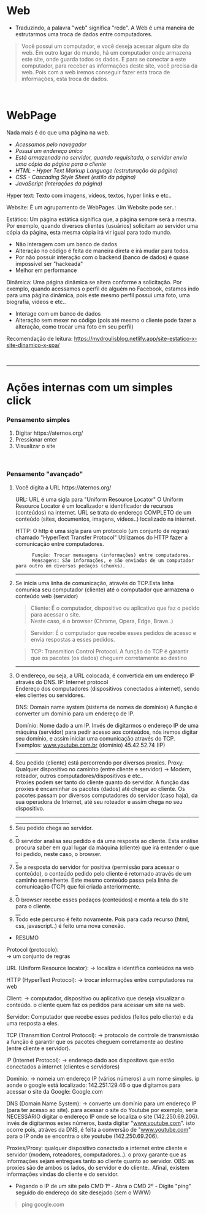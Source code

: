 # Web 
- Traduzindo, a palavra "web" significa "rede". A Web é uma maneira de estrutarmos uma troca de dados entre computadores.

>Você possui um computador, e você deseja acessar algum site da web. Em outro lugar do mundo, há um computador onde armazena este site, onde guarda todos os dados. E para se conectar a este computador, para receber as informações deste site, você precisa da web. Pois com a web iremos conseguir fazer esta troca de informações, esta troca de dados. 

</br>

# WebPage
Nada mais é do que uma página na web.
- _Acessamos pelo navegador_
- _Possui um endereço único_
- _Está armazenada no servidor, quando requisitada, o servidor envia uma cópia da página para o cliente_
- _HTML - Hyper Text Markup Language (estruturação da página)_
- _CSS - Cascading Style Sheet (estilo da página)_
- _JavaScript (interações da página)_

Hyper text: 
Texto com imagens, vídeos, textos, hyper links e etc.. 

Website:
É um agrupamento de WebPages. 
Um Website pode ser..:

Estático:
Um página estática significa que, a página sempre será a mesma.
Por exemplo, quando diversos clientes (usuários) solicitam ao servidor uma cópia da página, esta mesma cópia irá vir 
igual para todo mundo.
- Não interagem com um banco de dados
- Alteração no código é feita de maneira direta e irá mudar para todos. 
- Por não possuir interação com o backend (banco de dados) é quase impossível ser "hackeada"
- Melhor em performance

Dinâmica:
Uma página dinâmica se altera conforme a solicitação.
Por exemplo, quando acessamos o perfil de alguém no Facebook, estamos indo para uma página dinâmica, pois este mesmo 
perfil possui uma foto, uma biografia, vídeos e etc..
- Interage com um banco de dados 
- Alteração sem mexer no código (pois até mesmo o cliente pode fazer a alteração, como trocar uma foto em seu perfil)

Recomendação de leitura: https://mydroulisblog.netlify.app/site-estatico-x-site-dinamico-x-spa/

</br>

_______________________________________________________________________________________________________________

# Ações internas com um simples click

### Pensamento simples
<ol>
<li> Digitar https://aternos.org/ </li>  
<li> Pressionar enter  </li>  
<li> Visualizar o site </li>  
</ol>

</br>


### Pensamento "avançado"
<ol>
<li>Você digita a URL https://aternos.org/ </li>
   
 URL:  URL é uma sigla para "Uniform Resource Locator"
       O Uniform Resource Locator é um localizador e identificador de recursos (conteúdos) na internet.
       URL se trata do endereço COMPLETO de um conteúdo (sites, documentos, imagens, vídeos..) localizado na internet.  
     
 
 HTTP:  O http é uma sigla para um protocolo (um conjunto de regras) chamado "HyperText Transfer Protocol"
        Utilizamos do HTTP fazer a comunicação entre computadores. 
	  
          Função: Trocar mensagens (informações) entre computadores. 
          Mensagens: São informações, e são enviadas de um computador para outro em diversos pedaços (chunks).   
________________________________________________________________________________________________ 
<li>Se inicia uma linha de comunicação, através do TCP.Esta linha comunica seu computador (cliente) até o computador que armazena o conteúdo web (servidor) </li>

>Cliente: É o computador, dispositivo ou aplicativo que faz o pedido para acessar o site. </br>
>Neste caso, é o browser (Chrome, Opera, Edge, Brave..)

>Servidor: É o computador que recebe esses pedidos de acesso e envia respostas a esses pedidos.

>TCP: Transmition Control Protocol. A função do TCP é garantir que os pacotes (os dados) cheguem corretamente ao destino  
_________________________________________________________________________________________________ 
<li>O endereço, ou seja, a URL colocada, é convertida em um endereço IP através do DNS.
  IP: Internet protocol</li>
      Endereço dos computadores (dispositivos conectados a internet), sendo eles clientes ou servidores.
   
  DNS: Domain name system (sistema de nomes de domínios)
       A função é converter um domínio para um endereço de IP.

  Domínio: Nome dado a um IP. Invés de digitarmos o endereço IP de uma máquina (servidor) para pedir acesso aos conteúdos,
           nós iremos digitar seu domínio, e assim iniciar uma comunicação através do TCP.
           Exemplos: www.youtube.com.br (domínio)
                     45.42.52.74 (IP)  
_________________________________________________________________________________________________
<li>Seu pedido (cliente) está percorrendo por diversos proxies.
   Proxy: Qualquer dispositivo no caminho (entre cliente e servidor) -> Modem, roteador, outros computadores/dispositivos e etc..</li>
   Proxies podem ser tanto do cliente quanto do servidor.
   A função das proxies é encaminhar os pacotes (dados) até chegar ao cliente. 
   Os pacotes passam por diversos computadores do servidor (caso haja), da sua operadora de Internet, até seu roteador e assim chega no seu dispositivo. 	 
_________________________________________________________________________________________________ 
<li>Seu pedido chega ao servidor.</li>
_
<li>O servidor analisa seu pedido e dá uma resposta ao cliente. Esta análise procura saber em qual lugar da máquina (cliente) que irá entender o que foi pedido, neste caso, o browser.</li>
_
<li>Se a resposta do servidor for positiva (permissão para acessar o conteúdo), o conteúdo pedido pelo cliente é retornado através de um caminho semelhente. Este mesmo conteúdo passa pela linha de comunicação (TCP) que foi criada anteriormente.</li>
_
<li>O browser recebe esses pedaços (conteúdos) e monta a tela do site para o cliente. </li>
__
<li>Todo este percurso é feito novamente. Pois para cada recurso (html, css, javascript..) é feito uma nova conexão.</li>
</ol>

* RESUMO 

Protocol (protocolo):  
-> um conjunto de regras 

URL (Uniform Resource locator): 
-> localiza e identifica conteúdos na web

HTTP (HyperText Protocol): 
-> trocar informações entre computadores na web

Client:
-> computador, dispositivo ou aplicativo que deseja visualizar o conteúdo.
o cliente quem faz os pedidos para acessar um site na web.

Servidor:
Computador que recebe esses pedidos (feitos pelo cliente) e da uma resposta a eles. 

TCP (Transmition Control Protocol): 
-> protocolo de controle de transmissão 
a função é garantir que os pacotes cheguem corretamente ao destino (entre cliente e servidor). 

IP (Internet Protocol):
-> endereço dado aos dispositovs que estão conectados a internet (clientes e servidores)

Domínio:
-> nomeia um endereço IP (vários números) a um nome simples.
ip aonde o google está localizado: 142.251.129.46
o que digitamos para acessar o site da Google: Google.com 

DNS (Domain Name System): 
-> converte um domínio para um endereço IP (para ter acesso ao site).
para acessar o site do Youtube por exemplo, seria NECESSÁRIO digitar o endereço IP onde se localiza o site (142.250.69.206).
invés de digitarmos estes números, basta digitar "www.youtube.com". 
isto ocorre pois, atráves da DNS, é feita a conversão de "www.youtube.com" para o IP onde se encontra o site youtube (142.250.69.206).

Proxies/Proxy: 
qualquer dispositivo conectado a internet entre cliente e servidor (modem, roteadores, computadores..). 
o proxy garante que as informações sejam entregues tanto ao cliente quanto ao servidor. 
OBS: as proxies são de ambos os lados, do servidor e do cliente.. Afinal, existem informações vindas do cliente e do servidor. 



* Pegando o IP de um site pelo CMD 
1º - Abra o CMD 
2º - Digite "ping" seguido do endereço do site desejado (sem o WWW)
> ping google.com 
